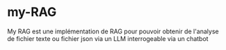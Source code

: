 # my-RAG
My RAG est une implémentation de RAG pour pouvoir obtenir de l'analyse de fichier texte ou fichier json via un LLM interrogeable via un chatbot

